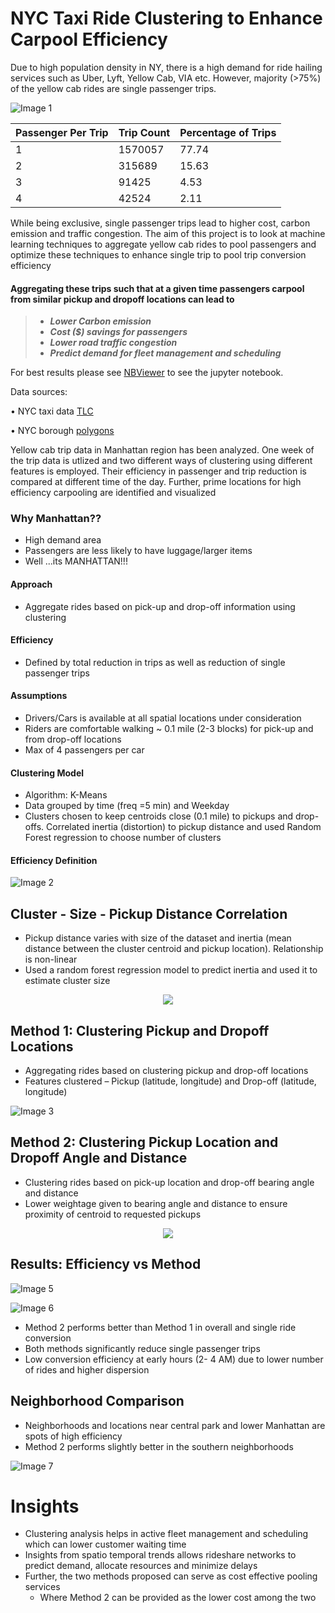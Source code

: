 # NYC Taxi Ride Clustering to Enhance Carpool Efficiency

Due to high population density in NY, there is a high demand for ride hailing services such as Uber, Lyft, Yellow Cab, VIA etc. However, majority (>75%) of the yellow cab rides are single passenger trips.

![Image 1](https://github.com/swami84/NYC-Yellow-Cab-Clustering-for-Carpool/blob/master/Images/Passenger%20Count%20per%20Trip%20Distribution.jpg)

Passenger Per Trip|Trip Count|Percentage of Trips
---|---|---
1|1570057|77.74
2|315689|15.63
3|91425|4.53
4|42524|2.11


While being exclusive, single passenger trips lead to higher cost, carbon emission and traffic congestion. The aim of this project is to look at machine learning techniques to aggregate yellow cab rides to pool passengers and optimize these techniques to enhance single trip to pool trip conversion efficiency


#### Aggregating  these trips such that at a given time passengers carpool from similar pickup and dropoff locations can lead to 

> - ***Lower Carbon emission***
> - ***Cost ($) savings for passengers***
> - ***Lower road traffic congestion***
> - ***Predict demand for fleet management and scheduling***



For best results please see [NBViewer](https://nbviewer.jupyter.org/github/swami84/NYC-Yellow-Cab-Clustering-for-Carpool/blob/master/NYC_Carpool_Clustering%20Analysis.ipynb?flush_cache=true) to see the jupyter notebook. 


Data sources:

• NYC taxi data [TLC](https://www1.nyc.gov/site/tlc/about/tlc-trip-record-data.page)
 
• NYC borough [polygons](https://data.cityofnewyork.us/City-Government/Borough-Boundaries/tqmj-j8zm)

Yellow cab trip data in Manhattan region has been analyzed. One week of the trip data is utlized and two different ways of clustering using different features is employed. Their efficiency in passenger and trip reduction  is compared at different time of the day. Further, prime locations for high efficiency carpooling are identified and visualized

### Why Manhattan??

* High demand area
* Passengers are less likely to have luggage/larger items
* Well ...its MANHATTAN!!!

#### Approach

* Aggregate rides based on pick-up and drop-off information using clustering 

#### Efficiency

* Defined by total reduction in trips as well as reduction of single passenger trips

#### Assumptions

* Drivers/Cars is available at all spatial locations under consideration
* Riders are comfortable walking ~ 0.1  mile (2-3 blocks) for pick-up and from drop-off locations
* Max of 4 passengers per car 

#### Clustering Model

* Algorithm: K-Means
* Data grouped by time (freq =5 min) and Weekday
* Clusters chosen to keep centroids close  (0.1 mile) to pickups and drop-offs. Correlated inertia (distortion) to pickup distance and used Random Forest regression to choose number of clusters

#### Efficiency Definition

![Image 2](https://github.com/swami84/NYC-Yellow-Cab-Clustering-for-Carpool/blob/master/Images/Efficiency%20Equations.PNG)


## Cluster - Size - Pickup Distance Correlation

- Pickup distance varies with size of the dataset and inertia (mean distance between the cluster centroid and pickup location). Relationship is non-linear
- Used a random forest regression model to predict inertia and used it to estimate cluster size

<p align="center">
  <img src="https://github.com/swami84/NYC-Yellow-Cab-Clustering-for-Carpool/blob/master/Images/3D%20Surface%20plot_Size_Distance_Distortion_fit.jpg" />
</p>


## Method 1: Clustering Pickup and Dropoff Locations

- Aggregating rides based on clustering pickup and drop-off locations
- Features clustered – Pickup (latitude, longitude) and Drop-off (latitude, longitude) 

![Image 3](https://github.com/swami84/NYC-Yellow-Cab-Clustering-for-Carpool/blob/master/Images/Method%201_Pickups%20and%20Dropoff.png)


## Method 2: Clustering Pickup Location and Dropoff Angle and Distance

- Clustering rides based on pick-up location and drop-off bearing angle and distance
- Lower weightage given to bearing angle and distance to ensure proximity of centroid to requested pickups

<p align="center">
  <img src="https://github.com/swami84/NYC-Yellow-Cab-Clustering-for-Carpool/blob/master/Images/Method%202_Pickups%20and%20Dropoff.png" />
</p>



## Results: Efficiency vs Method

![Image 5](https://github.com/swami84/NYC-Yellow-Cab-Clustering-for-Carpool/blob/master/Images/Single%20Ride%20Conversion%20Efficiency_Hour.jpg)

![Image 6](https://github.com/swami84/NYC-Yellow-Cab-Clustering-for-Carpool/blob/master/Images/Overall%20Ride%20Conversion%20Efficiency_Hour.jpg)


- Method 2 performs better than Method 1 in overall and single ride conversion
- Both methods significantly reduce single passenger trips 
- Low conversion efficiency at early hours (2- 4 AM) due to lower number of rides and higher dispersion


## Neighborhood Comparison

- Neighborhoods and locations near central park and lower Manhattan are spots of high efficiency
- Method 2 performs slightly better in the southern neighborhoods


![Image 7](https://github.com/swami84/NYC-Yellow-Cab-Clustering-for-Carpool/blob/master/Images/Neighbohood%20Passenger%20Efficiency.png)

<p></p>

# Insights

* Clustering analysis helps in active fleet management and scheduling which can lower customer waiting time 
* Insights from spatio temporal trends allows rideshare networks to predict demand, allocate resources and minimize delays
* Further, the two methods proposed can serve as cost effective pooling services 
    - Where Method 2 can be provided as the lower cost among the two 

